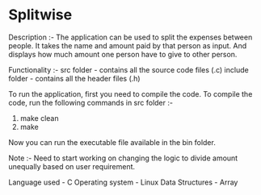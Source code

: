 # Splitwise

Description :-
The application can be used to split the expenses between people. It takes the name and amount paid by that person as input. And      displays how much amount one person have to give to other person.

Functionality :-
src folder - contains all the source code files (.c)
include folder - contains all the header files (.h)

To run the application, first you need to compile the code. To compile the code, run the following commands in src folder :-
1. make clean
2. make

Now you can run the executable file available in the bin folder.

Note :- Need to start working on changing the logic to divide amount unequally based on user requirement.

Language used - C
Operating system - Linux
Data Structures - Array
